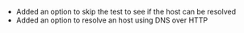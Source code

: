  * Added an option to skip the test to see if the host can be resolved
 * Added an option to resolve an host using DNS over HTTP

